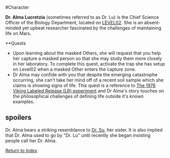 #Character 

**Dr. Alma Lucretzia** (sometimes referred to as Dr. Lu) is the Chief Science Officer of the Biology Department, located on [LEVEL02](Level02). She is an absent-minded yet upbeat researcher fascinated by the challenges of maintaining life on Mars. 

**Quests 
- Upon learning about the masked Others, she will request that you help her capture a masked person so that she may study them more closely in her laboratory. To complete this quest, activate the trap she has setup on Level02 when a masked Other enters the capture zone.
- Dr Alma may confide with you that despite the emerging catastrophe occurring, she can't take her mind off of a recent soil sample which she claims is showing signs of life. This quest is a reference to [The 1976 Viking Labeled Release (LR) experiment](WhatIsLife.md) and Dr Alma's story touches on the philosophical challenges of defining life outside it's known examples.

## spoilers
Dr. Alma bears a striking resemblance to [Dr. Su](DrSu), her sister. It is also implied that Dr. Alma used to go by "Dr. Lu" until recently she began insisting people call her Dr. Alma. 

*[Return to Index](index.md)*
